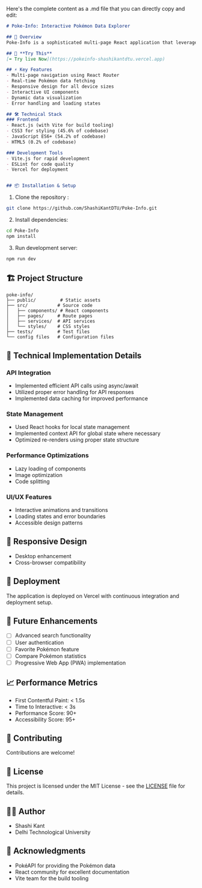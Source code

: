 Here's the complete content as a .md file that you can directly copy and edit:

```markdown
# Poke-Info: Interactive Pokémon Data Explorer

## 🚀 Overview
Poke-Info is a sophisticated multi-page React application that leverages the Pokémon API to deliver a dynamic and interactive experience for exploring Pokémon data. Built with modern web technologies, this project demonstrates proficiency in frontend development, API integration, and responsive design.

## 🚀 **Try This**
[➡️ Try live Now](https://pokeinfo-shashikantdtu.vercel.app)

## ⚡ Key Features
- Multi-page navigation using React Router
- Real-time Pokémon data fetching
- Responsive design for all device sizes
- Interactive UI components
- Dynamic data visualization
- Error handling and loading states

## 🛠️ Technical Stack
### Frontend
- React.js (with Vite for build tooling)
- CSS3 for styling (45.6% of codebase)
- JavaScript ES6+ (54.2% of codebase)
- HTML5 (0.2% of codebase)

### Development Tools
- Vite.js for rapid development
- ESLint for code quality
- Vercel for deployment


## 📦 Installation & Setup
```
1. Clone the repository :
```bash
git clone https://github.com/ShashiKantDTU/Poke-Info.git
```

2. Install dependencies:
```bash
cd Poke-Info
npm install
```

3. Run development server:
```bash
npm run dev
```

## 🏗️ Project Structure
```
poke-info/
├── public/         # Static assets
├── src/           # Source code
│   ├── components/ # React components
│   ├── pages/     # Route pages
│   ├── services/  # API services
│   └── styles/    # CSS styles
├── tests/         # Test files
└── config files   # Configuration files
```

## 🔧 Technical Implementation Details

### API Integration
- Implemented efficient API calls using async/await
- Utilized proper error handling for API responses
- Implemented data caching for improved performance

### State Management
- Used React hooks for local state management
- Implemented context API for global state where necessary
- Optimized re-renders using proper state structure

### Performance Optimizations
- Lazy loading of components
- Image optimization
- Code splitting

### UI/UX Features
- Interactive animations and transitions
- Loading states and error boundaries
- Accessible design patterns



## 📱 Responsive Design

- Desktop enhancement
- Cross-browser compatibility

## 🚀 Deployment
The application is deployed on Vercel with continuous integration and deployment setup.

## 🔄 Future Enhancements
- [ ] Advanced search functionality
- [ ] User authentication
- [ ] Favorite Pokémon feature
- [ ] Compare Pokémon statistics
- [ ] Progressive Web App (PWA) implementation

## 📈 Performance Metrics
- First Contentful Paint: < 1.5s
- Time to Interactive: < 3s
- Performance Score: 90+
- Accessibility Score: 95+

## 🤝 Contributing
Contributions are welcome! 

## 📄 License
This project is licensed under the MIT License - see the [LICENSE](LICENSE) file for details.

## 👨‍💻 Author
- Shashi Kant
- Delhi Technological University

## 🙏 Acknowledgments
- PokéAPI for providing the Pokémon data
- React community for excellent documentation
- Vite team for the build tooling
